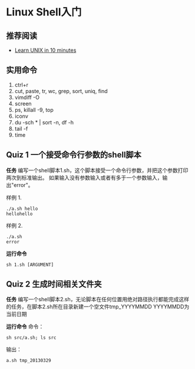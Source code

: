 Linux Shell入门
===============

推荐阅读
-------

* [Learn UNIX in 10 minutes](http://freeengineer.org/learnUNIXin10minutes.html)

实用命令
-------

1. ctrl+r
2. cut, paste, tr, wc, grep, sort, uniq, find
3. vimdiff -O
4. screen
5. ps, killall -9, top
6. iconv
7. du -sch * | sort -n, df -h
8. tail -f
9. time

Quiz 1 一个接受命令行参数的shell脚本
------------------------------------

**任务** 编写一个shell脚本1.sh，这个脚本接受一个命令行参数，并把这个参数打印两次到标准输出。
如果输入没有参数输入或者有多于一个参数输入，输出"error"。

样例 1.
```
./a.sh hello
hellohello
```

样例 2.
```
./a.sh
error
```

**运行命令**
```
sh 1.sh [ARGUMENT]
```

Quiz 2 生成时间相关文件夹
------------------------

**任务** 编写一个shell脚本2.sh，无论脚本在任何位置用绝对路径执行都能完成这样的任务，在脚本2.sh所在目录新建一个空文件tmp_YYYYMMDD YYYYMMDD为当前日期

**运行命令**
命令：

```
sh src/a.sh; ls src
```

输出：

```
a.sh tmp_20130329
```


